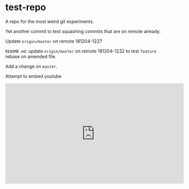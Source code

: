 # test-repo

A repo for the most weird git experiments.

Yet another commit to test squashing commits that are on remote already.

Update `origin/master` on remote 181204-1227

`README.md`: update `origin/master` on remote 181204-1232 to test `feature` rebase 
on amended file.

Add a change on `master`.

Attempt to embed youtube
<iframe width="560" height="315" src="https://www.youtube.com/embed/HEmsj3qRhig" frameborder="0" allow="accelerometer; autoplay; encrypted-media; gyroscope; picture-in-picture" allowfullscreen></iframe>
